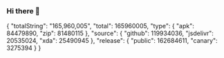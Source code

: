 ### Hi there 👋

<!--
**xZjAm/xZjAm** is a ✨ _special_ ✨ repository because its `README.md` (this file) appears on your GitHub profile.

Here are some ideas to get you started:

- 🔭 I’m currently working on ...
- 🌱 I’m currently learning ...
- 👯 I’m looking to collaborate on ...
- 🤔 I’m looking for help with ...
- 💬 Ask me about ...
- 📫 How to reach me: ...
- 😄 Pronouns: ...
- ⚡ Fun fact: ...
-->
{
  "totalString": "165,960,005",
  "total": 165960005,
  "type": {
    "apk": 84479890,
    "zip": 81480115
  },
  "source": {
    "github": 119934036,
    "jsdelivr": 20535024,
    "xda": 25490945
  },
  "release": {
    "public": 162684611,
    "canary": 3275394
  }
}
